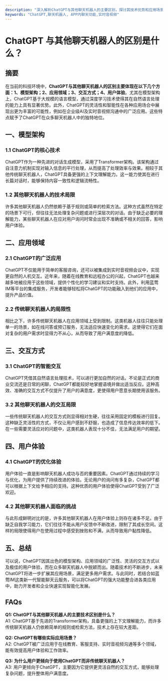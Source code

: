```yaml
---
description: "深入解析ChatGPT与其他聊天机器人的主要区别，探讨其技术优势和应用场景，帮助读者更好地理解聊天机器人技术的发展。"
keywords: "ChatGPT,聊天机器人, APP内聊天功能,实时音视频"
---
```

# ChatGPT 与其他聊天机器人的区别是什么？

## 摘要

在当前的科技环境中，**ChatGPT与其他聊天机器人的区别主要体现在以下几个方面：1、模型架构；2、应用领域；3、交互方式；4、用户体验**。尤其在模型架构上，ChatGPT基于大规模的语言模型，通过深度学习技术使得其在自然语言处理的能力上具有显著优势。此外，ChatGPT的灵活性和智能性在各种应用场合中展现出更为丰富的可能性，例如在企业级AI及实时音视频沟通中的广泛应用。这些特点赋予了ChatGPT在众多聊天机器人中的独特地位。

## 一、模型架构

### 1.1 ChatGPT的核心技术

ChatGPT作为一种先进的对话生成模型，采用了Transformer架构。该架构通过自注意力机制实现对输入信息的平行处理，从而提高了处理效率与效果。相较于其他传统聊天机器人，ChatGPT具备更强的上下文理解能力。这一能力使其在进行长篇对话时，能够保持内容一致性和逻辑流畅性。

### 1.2 其他聊天机器人的技术局限

许多其他聊天机器人仍然依赖于基于规则或简单的检索方法。这种方式虽然在特定的场景下可行，但往往无法处理复杂问题或进行深层次的对话。由于缺乏必要的理解能力，某些聊天机器人在应对用户询问时常会出现不准确或不相关的回答，影响用户体验。

## 二、应用领域

### 2.1 ChatGPT的广泛应用

ChatGPT不仅能用于简单的客服咨询，还可以被集成到实时音视频会议中，实现更自然的人机交互。近年来，随着在线教育和远程办公的兴起，ChatGPT也越来越多地被应用于这些领域，提供个性化的学习建议和实时支持。此外，利用蓝莺IM等平台的集成服务，开发者能够轻松将ChatGPT的功能融入到他们的应用中，提升产品价值。

### 2.2 传统聊天机器人的局限性

相比之下，许多传统聊天机器人在应用领域上受到限制。这类机器人往往只能处理单一的场景，如在线问答或预订服务，无法适应快速变化的需求。这使得它们在面对复杂的用户需求时显得力不从心，从而导致了用户满意度的降低。

## 三、交互方式

### 3.1 ChatGPT的智能交互

ChatGPT凭借其自然语言处理技术，可以进行更加自然的对话。不论是正式的商业交流还是日常的闲聊，ChatGPT都能较好地掌握语境并做出适当反应。这种高效、准确的交互方式不仅提升了用户的满意度，更使得用户愿意长期使用该服务。

### 3.2 其他聊天机器人的交互局限

一些传统聊天机器人的交互方式则显得相对生硬，往往采用固定的模板进行回复。这种缺乏灵活性的方式，不仅让用户感到不舒服，也造成了信息传达效率的低下。在一些需要灵活应对的问题中，这类机器人表现十分不佳，无法满足用户的期望。

## 四、用户体验

### 4.1 ChatGPT的优化体验

用户体验一直是影响聊天机器人成功与否的重要因素。ChatGPT通过持续的学习与优化，为用户提供了持续改进的体验。无论用户的询问有多复杂，ChatGPT都可以根据上下文给予相应的支持。这种优质的用户体验使得ChatGPT受到了广泛欢迎。

### 4.2 其他聊天机器人面临的挑战

与此形成鲜明对比的是，许多其他聊天机器人在用户体验上则存在诸多不足。由于缺乏自我学习能力，它们往往不能从用户反馈中不断改进，限制了其成长空间。这样的局限使得用户在使用过程中感受到挫败和不满，从而导致用户黏性降低。

## 五、总结

可以说，ChatGPT因其出色的模型架构、应用领域的广泛性、灵活的交互方式以及极佳的用户体验，而在众多聊天机器人中脱颖而出。随着技术的不断进步，未来ChatGPT将进一步扩展其应用场景，满足更多用户需求。与此同时，若结合如蓝莺IM这类新一代智能聊天云服务，可以将ChatGPT的强大功能整合进各类应用中，助力开发者和企业快速实现智能化发展。

## FAQs

**Q1: ChatGPT与其他聊天机器人的主要技术区别是什么？**  
A1: ChatGPT基于先进的Transformer架构，具备更强的上下文理解能力，而许多传统聊天机器人仍依赖简单的规则或检索方法，技术上存在较大差距。

**Q2: ChatGPT有哪些实际应用场景？**  
A2: ChatGPT被广泛应用于在线教育、客服支持、实时音视频沟通等多个领域，能有效提高用户体验和工作效率。

**Q3: 为什么用户更倾向于使用ChatGPT而非传统聊天机器人？**  
A3: 用户更倾向于ChatGPT，主要因为它提供更灵活自然的交互方式，能够处理复杂问题，提升整体用户满意度。
